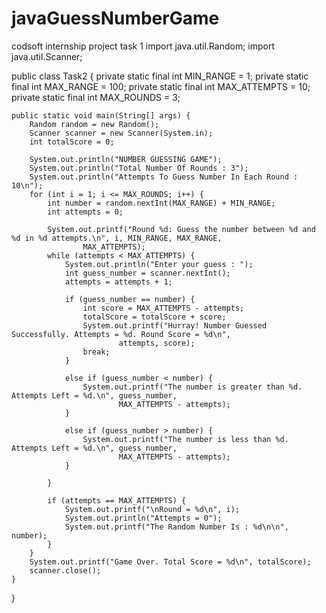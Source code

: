 # javaGuessNumberGame
codsoft internship project task 1
import java.util.Random;
import java.util.Scanner;

public class Task2 {
    private static final int MIN_RANGE = 1;
    private static final int MAX_RANGE = 100;
    private static final int MAX_ATTEMPTS = 10;
    private static final int MAX_ROUNDS = 3;

    public static void main(String[] args) {
        Random random = new Random();
        Scanner scanner = new Scanner(System.in);
        int totalScore = 0;

        System.out.println("NUMBER GUESSING GAME");
        System.out.println("Total Number Of Rounds : 3");
        System.out.println("Attempts To Guess Number In Each Round : 10\n");
        for (int i = 1; i <= MAX_ROUNDS; i++) {
            int number = random.nextInt(MAX_RANGE) + MIN_RANGE;
            int attempts = 0;

            System.out.printf("Round %d: Guess the number between %d and %d in %d attempts.\n", i, MIN_RANGE, MAX_RANGE,
                    MAX_ATTEMPTS);
            while (attempts < MAX_ATTEMPTS) {
                System.out.println("Enter your guess : ");
                int guess_number = scanner.nextInt();
                attempts = attempts + 1;

                if (guess_number == number) {
                    int score = MAX_ATTEMPTS - attempts;
                    totalScore = totalScore + score;
                    System.out.printf("Hurray! Number Guessed Successfully. Attempts = %d. Round Score = %d\n",
                            attempts, score);
                    break;
                }

                else if (guess_number < number) {
                    System.out.printf("The number is greater than %d. Attempts Left = %d.\n", guess_number,
                            MAX_ATTEMPTS - attempts);
                }

                else if (guess_number > number) {
                    System.out.printf("The number is less than %d. Attempts Left = %d.\n", guess_number,
                            MAX_ATTEMPTS - attempts);
                }

            }

            if (attempts == MAX_ATTEMPTS) {
                System.out.printf("\nRound = %d\n", i);
                System.out.println("Attempts = 0");
                System.out.printf("The Random Number Is : %d\n\n", number);
            }
        }
        System.out.printf("Game Over. Total Score = %d\n", totalScore);
        scanner.close();
    }
}
